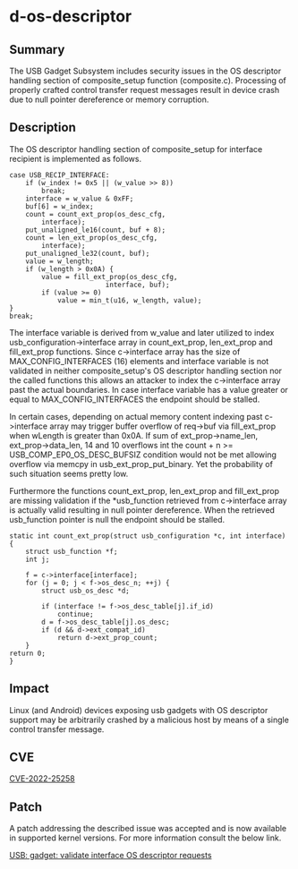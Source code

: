 # d-os-descriptor

## Summary

The USB Gadget Subsystem includes security issues in the OS descriptor handling
section of composite_setup function (composite.c). Processing of properly
crafted control transfer request messages result in device crash due to null
pointer dereference or memory corruption.

## Description

The OS descriptor handling section of composite_setup for interface recipient
is implemented as follows.

```
case USB_RECIP_INTERFACE:
    if (w_index != 0x5 || (w_value >> 8))
        break;
    interface = w_value & 0xFF;
    buf[6] = w_index;
    count = count_ext_prop(os_desc_cfg,
        interface);
    put_unaligned_le16(count, buf + 8);
    count = len_ext_prop(os_desc_cfg,
        interface);
    put_unaligned_le32(count, buf);
    value = w_length;
    if (w_length > 0x0A) {
        value = fill_ext_prop(os_desc_cfg,
                        interface, buf);
        if (value >= 0)
            value = min_t(u16, w_length, value);
}
break;
```

The interface variable is derived from w_value and later utilized to index usb_configuration->interface array
in count_ext_prop, len_ext_prop and fill_ext_prop functions. Since c->interface array has the size of
MAX_CONFIG_INTERFACES (16) elements and interface variable is not validated in neither composite_setup's
OS descriptor handling section nor the called functions this allows an attacker to index the c->interface array
past the actual boundaries. In case interface variable has a value greater or equal to MAX_CONFIG_INTERFACES the
endpoint should be stalled.

In certain cases, depending on actual memory content indexing past c->interface array may trigger buffer overflow
of req->buf via fill_ext_prop when wLength is greater than 0x0A. If sum of ext_prop->name_len, ext_prop->data_len,
14 and 10 overflows int the count + n >= USB_COMP_EP0_OS_DESC_BUFSIZ condition would not be met allowing overflow
via memcpy in usb_ext_prop_put_binary. Yet the probability of such situation seems pretty low.

Furthermore the functions count_ext_prop, len_ext_prop and fill_ext_prop are missing validation if the *usb_function
retrieved from c->interface array is actually valid resulting in null pointer dereference. When the retrieved
usb_function pointer is null the endpoint should be stalled.

```
static int count_ext_prop(struct usb_configuration *c, int interface)
{
	struct usb_function *f;
	int j;

	f = c->interface[interface];
	for (j = 0; j < f->os_desc_n; ++j) {
		struct usb_os_desc *d;

	    if (interface != f->os_desc_table[j].if_id)
	    	continue;
	    d = f->os_desc_table[j].os_desc;
	    if (d && d->ext_compat_id)
	    	return d->ext_prop_count;
    }
return 0;
}
```

## Impact

Linux (and Android) devices exposing usb gadgets with OS descriptor support
may be arbitrarily crashed by a malicious host by means of a single control
transfer message.

## CVE

[CVE-2022-25258](https://cve.mitre.org/cgi-bin/cvename.cgi?name=CVE-2022-25258)

## Patch

A patch addressing the described issue was accepted and is now available in
supported kernel versions. For more information consult the below link.

[USB: gadget: validate interface OS descriptor requests](https://github.com/torvalds/linux/commit/75e5b4849b81e19e9efe1654b30d7f3151c33c2c)
